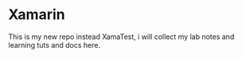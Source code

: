 # Xamarin
This is my new repo instead XamaTest, i will collect my lab notes and learning tuts and docs here.
